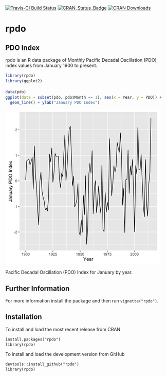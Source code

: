 <!-- README.md is generated from README.Rmd. Please edit that file -->
[![Travis-CI Build Status](https://travis-ci.org/poissonconsulting/rpdo.svg?branch=master)](https://travis-ci.org/poissonconsulting/rpdo) [![CRAN\_Status\_Badge](http://www.r-pkg.org/badges/version/rpdo)](http://cran.r-project.org/package=rpdo) [![CRAN Downloads](http://cranlogs.r-pkg.org/badges/grand-total/rpdo)](https://hadley.shinyapps.io/cran-downloads)

rpdo
====

PDO Index
---------

rpdo is an R data package of Monthly Pacific Decadal Oscillation (PDO) index values from January 1900 to present.

``` r
library(rpdo)
library(ggplot2)

data(pdo)
ggplot(data = subset(pdo, pdo$Month == 1), aes(x = Year, y = PDO)) + 
  geom_line() + ylab("January PDO Index")
```

<img src="README_files/figure-markdown_github/unnamed-chunk-1-1.png" alt="Pacific Decadal Oscillation (PDO) Index for January by year."  />
<p class="caption">
Pacific Decadal Oscillation (PDO) Index for January by year.
</p>

Further Information
-------------------

For more information install the package and then run `vignette("rpdo")`.

Installation
------------

To install and load the most recent release from CRAN

    install.packages("rpdo")
    library(rpdo)

To install and load the development version from GitHub

    devtools::install_github("rpdo")
    library(rpdo)
